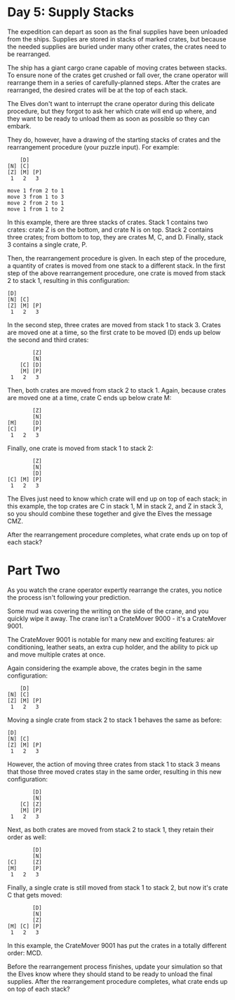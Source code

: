 # Day 5: Supply Stacks
The expedition can depart as soon as the final supplies have been unloaded from the ships. Supplies are stored in stacks of marked crates, but because the needed supplies are buried under many other crates, the crates need to be rearranged.

The ship has a giant cargo crane capable of moving crates between stacks. To ensure none of the crates get crushed or fall over, the crane operator will rearrange them in a series of carefully-planned steps. After the crates are rearranged, the desired crates will be at the top of each stack.

The Elves don't want to interrupt the crane operator during this delicate procedure, but they forgot to ask her which crate will end up where, and they want to be ready to unload them as soon as possible so they can embark.

They do, however, have a drawing of the starting stacks of crates and the rearrangement procedure (your puzzle input). For example:
```
    [D]    
[N] [C]    
[Z] [M] [P]
 1   2   3 

move 1 from 2 to 1
move 3 from 1 to 3
move 2 from 2 to 1
move 1 from 1 to 2
```
In this example, there are three stacks of crates. Stack 1 contains two crates: crate Z is on the bottom, and crate N is on top. Stack 2 contains three crates; from bottom to top, they are crates M, C, and D. Finally, stack 3 contains a single crate, P.

Then, the rearrangement procedure is given. In each step of the procedure, a quantity of crates is moved from one stack to a different stack. In the first step of the above rearrangement procedure, one crate is moved from stack 2 to stack 1, resulting in this configuration:
```
[D]        
[N] [C]    
[Z] [M] [P]
 1   2   3 
 ```
In the second step, three crates are moved from stack 1 to stack 3. Crates are moved one at a time, so the first crate to be moved (D) ends up below the second and third crates:
```
        [Z]
        [N]
    [C] [D]
    [M] [P]
 1   2   3
 ```
Then, both crates are moved from stack 2 to stack 1. Again, because crates are moved one at a time, crate C ends up below crate M:
```
        [Z]
        [N]
[M]     [D]
[C]     [P]
 1   2   3
 ```
Finally, one crate is moved from stack 1 to stack 2:
```
        [Z]
        [N]
        [D]
[C] [M] [P]
 1   2   3
 ```
The Elves just need to know which crate will end up on top of each stack; in this example, the top crates are C in stack 1, M in stack 2, and Z in stack 3, so you should combine these together and give the Elves the message CMZ.

After the rearrangement procedure completes, what crate ends up on top of each stack?

# Part Two
As you watch the crane operator expertly rearrange the crates, you notice the process isn't following your prediction.

Some mud was covering the writing on the side of the crane, and you quickly wipe it away. The crane isn't a CrateMover 9000 - it's a CrateMover 9001.

The CrateMover 9001 is notable for many new and exciting features: air conditioning, leather seats, an extra cup holder, and the ability to pick up and move multiple crates at once.

Again considering the example above, the crates begin in the same configuration:
```
    [D]    
[N] [C]    
[Z] [M] [P]
 1   2   3 
```
Moving a single crate from stack 2 to stack 1 behaves the same as before:
```
[D]        
[N] [C]    
[Z] [M] [P]
 1   2   3 
```
However, the action of moving three crates from stack 1 to stack 3 means that those three moved crates stay in the same order, resulting in this new configuration:
```
        [D]
        [N]
    [C] [Z]
    [M] [P]
 1   2   3
```
Next, as both crates are moved from stack 2 to stack 1, they retain their order as well:
```
        [D]
        [N]
[C]     [Z]
[M]     [P]
 1   2   3
```
Finally, a single crate is still moved from stack 1 to stack 2, but now it's crate C that gets moved:
```
        [D]
        [N]
        [Z]
[M] [C] [P]
 1   2   3
```
In this example, the CrateMover 9001 has put the crates in a totally different order: MCD.

Before the rearrangement process finishes, update your simulation so that the Elves know where they should stand to be ready to unload the final supplies. After the rearrangement procedure completes, what crate ends up on top of each stack?